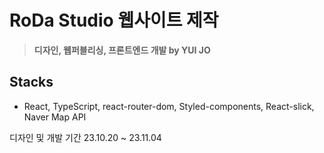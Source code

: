 # RoDa Studio 웹사이트 제작

> **디자인, 웹퍼블리싱, 프론트엔드 개발 by YUI JO**

## Stacks

- React, TypeScript, react-router-dom, Styled-components, React-slick, Naver Map API

디자인 및 개발 기간 23.10.20 ~ 23.11.04
